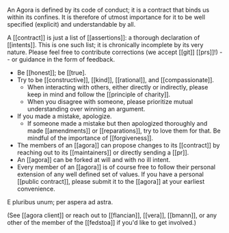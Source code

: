 An Agora is defined by its code of conduct; it is a contract that binds us within its confines. It is therefore of utmost importance for it to be well specified (explicit) and understandable by all.

A [[contract]] is just a list of [[assertions]]: a thorough declaration of [[intents]]. This is one such list; it is chronically incomplete by its very nature. Please feel free to contribute corrections (we accept [[git]] [[prs]]!) -- or guidance in the form of feedback.

- Be [[honest]]; be [[true].
- Try to be [[constructive]], [[kind]], [[rational]], and [[compassionate]].
  - When interacting with others, either directly or indirectly, please keep in mind and follow the [[principle of charity]].
  - When you disagree with someone, please prioritize mutual understanding over winning an argument.
- If you made a mistake, apologize.
  - If someone made a mistake but then apologized thoroughly and made [[amendments]] or [[reparations]], try to love them for that. Be mindful of the importance of [[forgiveness]].
- The members of an [[agora]] can propose changes to its [[contract]] by reaching out to its [[maintainers]] or directly sending a [[pr]]. 
- An [[agora]] can be forked at will and with no ill intent.
- Every member of an [[agora]] is of course free to follow their personal extension of any well defined set of values. If you have a personal [[public contract]], please submit it to the [[agora]] at your earliest convenience.

E pluribus unum; per aspera ad astra.

(See [[agora client]] or reach out to [[flancian]], [[vera]], [[bmann]], or any other of the member of the [[fedstoa]] if you'd like to get involved.)

